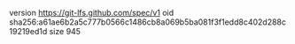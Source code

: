 version https://git-lfs.github.com/spec/v1
oid sha256:a61ae6b2a5c777b0566c1486cb8a069b5ba081f3f1edd8c402d288c19219ed1d
size 945
